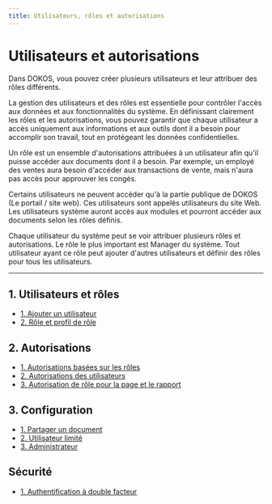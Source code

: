 ```yaml
---
title: Utilisateurs, rôles et autorisations
---
```


# Utilisateurs et autorisations
Dans DOKOS, vous pouvez créer plusieurs utilisateurs et leur attribuer des rôles différents.

La gestion des utilisateurs et des rôles est essentielle pour contrôler l'accès aux données et aux fonctionnalités du système. En définissant clairement les rôles et les autorisations, vous pouvez garantir que chaque utilisateur a accès uniquement aux informations et aux outils dont il a besoin pour accomplir son travail, tout en protégeant les données confidentielles.

Un rôle est un ensemble d'autorisations attribuées à un utilisateur afin qu'il puisse accéder aux documents dont il a besoin. Par exemple, un employé des ventes aura besoin d'accéder aux transactions de vente, mais n'aura pas accès pour approuver les congés.

Certains utilisateurs ne peuvent accéder qu'à la partie publique de DOKOS (Le portail / site web). Ces utilisateurs sont appelés utilisateurs du site Web. Les utilisateurs système auront accès aux modules et pourront accéder aux documents selon les rôles définis.

Chaque utilisateur du système peut se voir attribuer plusieurs rôles et autorisations. Le rôle le plus important est Manager du système. Tout utilisateur ayant ce rôle peut ajouter d'autres utilisateurs et définir des rôles pour tous les utilisateurs.

---
## 1. Utilisateurs et rôles

- [1. Ajouter un utilisateur](/dodock/fonctionnalites/utilisateurs/utilisateurs)
- [2. Rôle et profil de rôle](/dodock/fonctionnalites/utilisateurs/roles)

## 2. Autorisations 

- [1. Autorisations basées sur les rôles](/dodock/fonctionnalites/utilisateurs/role-et-autorisations)
- [2. Autorisations des utilisateurs](/dodock/fonctionnalites/utilisateurs/autorisations-utilisateur)
- [3. Autorisation de rôle pour la page et le rapport](/dodock/fonctionnalites/utilisateurs/autorisations-pages-rapports)

## 3. Configuration

- [1. Partager un document](/dodock/fonctionnalites/utilisateurs/partager-un-document)
- [2. Utilisateur limité](/dodock/fonctionnalites/utilisateurs/utilisateurs-limites)
- [3. Administrateur](/dodock/fonctionnalites/utilisateurs/administrateur)


## Sécurité

- [1. Authentification à double facteur](/dodock/fonctionnalites/utilisateurs/2fa)